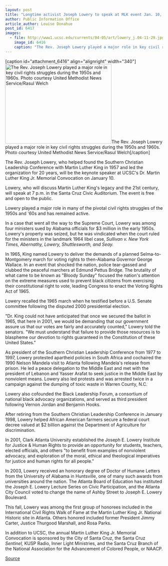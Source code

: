 ```yaml
---
layout: post
title: "Longtime activist Joseph Lowery to speak at MLK event Jan. 10, 2005"
author: Public Information Office
article_author: Louise Donahue
post_id: 6417
images:
  - file: http://www1.ucsc.edu/currents/04-05/art/lowery_j.04-11-29.jpg
    image_id: 6416
    caption: "The Rev. Joseph Lowery played a major role in key civil rights struggles during the 1950s and 1960s. Photo courtesy United Methodist News Service/Rasul Welch"
---
```


[caption id="attachment_6416" align="alignright" width="340"]<a href="http://dev-ucsc-news.pantheonsite.io/wp-content/uploads/2004/11/lowery_j.04-11-29.jpg"><img class="size-full wp-image-6416" src="http://dev-ucsc-news.pantheonsite.io/wp-content/uploads/2004/11/lowery_j.04-11-29.jpg" alt="The Rev. Joseph Lowery played a major role in key civil rights struggles during the 1950s and 1960s. Photo courtesy United Methodist News Service/Rasul Welch" width="340" height="254" /></a>The Rev. Joseph Lowery played a major role in key civil rights struggles during the 1950s and 1960s. Photo courtesy United Methodist News Service/Rasul Welch[/caption]
<a name="content" id="content"></a>
<p>
  The Rev. Joseph Lowery, who helped found the Southern Christian Leadership Conference with Martin Luther King in 1957 and led the organization for 20 years, will be the keynote speaker at UCSC's Dr. Martin Luther King Jr. Memorial Convocation on January 10.
</p>
<p>
  Lowery, who will discuss Martin Luther King's legacy and the 21st century, will speak at 7 p.m. in the Santa Cruz Civic Auditorium. The event is free and open to the public.
</p>
<p>
  Lowery played a major role in many of the pivotal civil rights struggles of the 1950s and '60s and has remained active.
</p>
<p>
  In a case that went all the way to the Supreme Court, Lowery was among four ministers sued by Alabama officials for $3 million in the early 1950s. Lowery's property was seized, but he was vindicated when the court ruled for the ministers in the landmark 1964 libel case, <i>Sullivan v. New York Times, Abernathy, Lowery, Shuttlesworth, and Seay.</i>
</p>
<p>
  In 1965, King named Lowery to deliver the demands of a planned Selma-to-Montgomery march for voting rights to then-Alabama Governor George Wallace. In an event that shocked the nation, police tear-gassed and clubbed the peaceful marchers at Edmund Pettus Bridge. The brutality of what came to be known as "Bloody Sunday" focused the nation's attention on the extreme measures used to prevent black citizens from exercising their constitutional right to vote, leading Congress to enact the Voting Rights Act of 1965.
</p>
<p>
  Lowery recalled the 1965 march when he testified before a U.S. Senate committee following the disputed 2000 presidential election.
</p>
<p>
  "Dr. King could not have anticipated that once we secured the ballot in 1965, that here in 2001, we would be demanding that our government assure us that our votes are fairly and accurately counted," Lowery told the senators. "We must understand that failure to provide those resources is to blaspheme our devotion to rights guaranteed in the Constitution of these United States."
</p>
<p>
  As president of the Southern Christian Leadership Conference from 1977 to 1997, Lowery protested apartheid policies in South Africa and cochaired the 1990 Nelson Mandela visit to Atlanta following Mandela's release from prison. He led a peace delegation to the Middle East and met with the president of Lebanon and Yasser Arafat to seek justice in the Middle East by nonviolent means. Lowery also led protests and was arrested twice in a campaign against the dumping of toxic waste in Warren County, N.C.
</p>
<p>
  Lowery also cofounded the Black Leadership Forum, a consortium of national black advocacy organizations, and served as third president following Vernon Jordan and Benjamin Hooks.
</p>
<p>
  After retiring from the Southern Christian Leadership Conference in January 1998, Lowery helped African American farmers secure a federal court decree valued at $2 billion against the Department of Agriculture for discrimination.
</p>
<p>
  In 2001, Clark Atlanta University established the Joseph E. Lowery Institute for Justice &amp; Human Rights to provide an opportunity for students, teachers, elected officials, and others "to benefit from examples of nonviolent advocacy, and exploration of the moral, ethical and theological imperatives for justice and human rights for all people."
</p>
<p>
  In 2003, Lowery received an honorary degree of Doctor of Humane Letters from the University of Alabama in Huntsville, one of many such awards from universities around the nation. The Atlanta Board of Education has instituted the Joseph E. Lowery Lecture Series on Civic Participation, and the Atlanta City Council voted to change the name of Ashby Street to Joseph E. Lowery Boulevard.
</p>
<p>
  This fall, Lowery was among the first group of honorees included in the International Civil Rights Walk of Fame at the Martin Luther King Jr. National Historic site in Atlanta. Others honored included former President Jimmy Carter, Justice Thurgood Marshall, and Rosa Parks.
</p>
<p>
  In addition to UCSC, the annual Martin Luther King Jr. Memorial Convocation is sponsored by the City of Santa Cruz, the Santa Cruz <i>Sentinel,</i> KUSP Radio, Inner Light Ministries, and the Santa Cruz Branch of the National Association for the Advancement of Colored People, or NAACP.<br>
</p>
<p><a href="http://www1.ucsc.edu/currents/04-05/11-29/lowery.asp" title="Permalink to lowery">Source</a></p>
